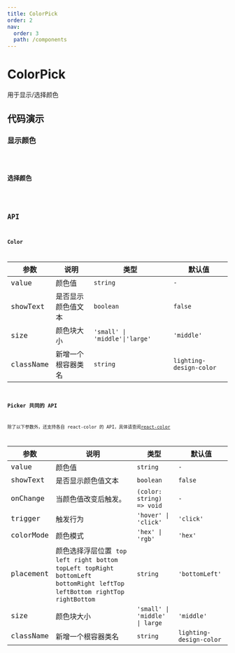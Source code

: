 ```yaml
---
title: ColorPick
order: 2
nav:
  order: 3
  path: /components
---
```


# ColorPick

用于显示/选择颜色

## 代码演示

### 显示颜色

<code src="./demos/Demo1.tsx" />

### 选择颜色

<code src="./demos/Demo2.tsx" />

## API

### Color

| 参数      | 说明               | 类型                           | 默认值                  |
| --------- | ------------------ | ------------------------------ | ----------------------- |
| value     | 颜色值             | `string`                       | `- `                    |
| showText  | 是否显示颜色值文本 | `boolean`                      | `false`                 |
| size      | 颜色块大小         | `'small' \| 'middle'\|'large'` | `'middle'`              |
| className | 新增一个根容器类名 | `string`                       | `lighting-design-color` |

### Picker 共同的 API

除了以下参数外，还支持各自 react-color 的 API，具体请查阅[react-color](http://casesandberg.github.io/react-color/)

| 参数 | 说明 | 类型 | 默认值 |
| --- | --- | --- | --- |
| value | 颜色值 | `string` | `-` |
| showText | 是否显示颜色值文本 | `boolean` | `false` |
| onChange | 当颜色值改变后触发。 | `(color: string) => void` | `-` |
| trigger | 触发行为 | `'hover' \| 'click'` | `'click'` |
| colorMode | 颜色模式 | `'hex' \| 'rgb'` | `'hex'` |
| placement | 颜色选择浮层位置 `top` `left` `right` `bottom` `topLeft` `topRight` `bottomLeft` `bottomRight` `leftTop` `leftBottom` `rightTop` `rightBottom` | `string` | `'bottomLeft'` |
| size | 颜色块大小 | `'small' \| 'middle' \| large` | `'middle'` |
| className | 新增一个根容器类名 | `string` | `lighting-design-color` |
